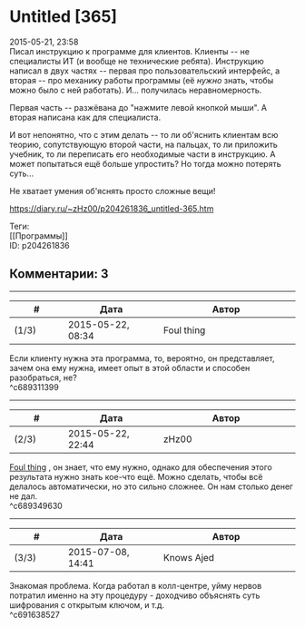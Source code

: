 Untitled [365]
==============

  
2015-05-21, 23:58  
 Писал инструкцию к программе для клиентов. Клиенты -- не специалисты ИТ (и вообще не технические ребята). Инструкцию написал в двух частях -- первая про пользовательский интерфейс, а вторая -- про механику работы программы (её  *нужно*  знать, чтобы можно было с ней работать). И... получилась неравномерность.   
   
 Первая часть -- разжёвана до "нажмите левой кнопкой мыши". А вторая написана как для специалиста.   
   
 И вот непонятно, что с этим делать -- то ли об'яснить клиентам всю теорию, сопутствующую второй части, на пальцах, то ли приложить учебник, то ли переписать его необходимые части в инструкцию. А может попытаться ещё больше упростить? Но тогда можно потерять суть...   
   
 Не хватает умения об'яснять просто сложные вещи!   
  
<https://diary.ru/~zHz00/p204261836_untitled-365.htm>  
  
Теги:  
[[Программы]]  
ID: p204261836  


Комментарии: 3
--------------

  


---



|         #         |              Дата              |                     Автор                     |           ID           |
| --- | --- | --- | --- |
| (1/3) | 2015-05-22, 08:34 | Foul thing | c689311399 |

  
 Если клиенту нужна эта программа, то, вероятно, он представляет, зачем она ему нужна, имеет опыт в этой области и способен разобраться, не?   
 ^c689311399

---



|         #         |              Дата              |                     Автор                     |           ID           |
| --- | --- | --- | --- |
| (2/3) | 2015-05-22, 22:44 | zHz00 | c689349630 |

  
  [Foul thing](http://foulthing.diary.ru "Temporary Internet Flies")  , он знает, что ему нужно, однако для обеспечения этого результата нужно знать кое-что ещё. Можно сделать, чтобы всё делалось автоматически, но это сильно сложнее. Он нам столько денег не дал.   
 ^c689349630

---



|         #         |              Дата              |                     Автор                     |           ID           |
| --- | --- | --- | --- |
| (3/3) | 2015-07-08, 14:41 | Knows Ajed | c691638527 |

  
 Знакомая проблема. Когда работал в колл-центре, уйму нервов потратил именно на эту процедуру - доходчиво объяснять суть шифрования с открытым ключом, и т.д.   
 ^c691638527